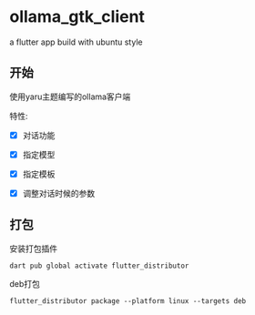 # ollama_gtk_client

a flutter app build with ubuntu style

## 开始

使用yaru主题编写的ollama客户端

特性:
- [x] 对话功能
- [x] 指定模型
- [x] 指定模板
- [x] 调整对话时候的参数
  

## 打包
安装打包插件

```
dart pub global activate flutter_distributor
```

deb打包
```
flutter_distributor package --platform linux --targets deb
```
